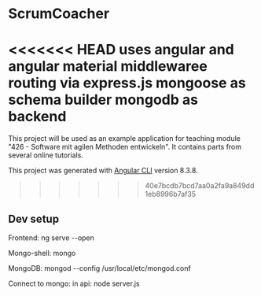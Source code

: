 # ScrumCoacher

<<<<<<< HEAD
uses angular and angular material
middlewaree routing via express.js
mongoose as schema builder
mongodb as backend
=======
This project will be used as an example application for teaching module "426 - Software mit agilen Methoden entwickeln".
It contains parts from several online tutorials.

This project was generated with [Angular CLI](https://github.com/angular/angular-cli) version 8.3.8.
>>>>>>> 40e7bcdb7bcd7aa0a2fa9a849dd1eb8996b7af35

## Dev setup

Frontend:  ng serve --open 

Mongo-shell: mongo

MongoDB: mongod --config /usr/local/etc/mongod.conf

Connect to mongo: in api: node server.js
